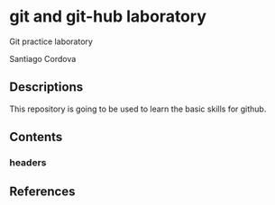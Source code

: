 # git and git-hub laboratory
Git practice laboratory

Santiago Cordova

## Descriptions
This repository is going to be used to learn the basic skills for github.

## Contents
### headers


## References

